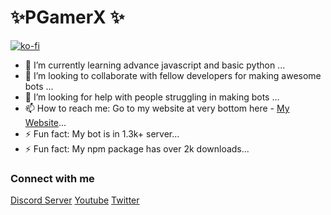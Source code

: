 


<h1>✨PGamerX ✨ </h1>

[![ko-fi](https://ko-fi.com/img/githubbutton_sm.svg)](https://ko-fi.com/U7U438GWF)

- 🌱 I’m currently learning advance javascript and basic python ...
- 👯 I’m looking to collaborate with fellow developers for making awesome bots ...
- 🤔 I’m looking for help with people struggling in making bots ...
- 📫 How to reach me: Go to my website at very bottom here - [My Website](https://pgamerx.com)...
- ⚡ Fun fact: My bot is in 1.3k+ server...
- ⚡ Fun fact: My npm package has over 2k downloads...

### Connect with me 
[Discord Server](https://discord.com/invite/vkBnQwhpHM)
[Youtube](https://youtube.com/pgamerx)
[Twitter](https://twitter.com/ytpgamerx)
